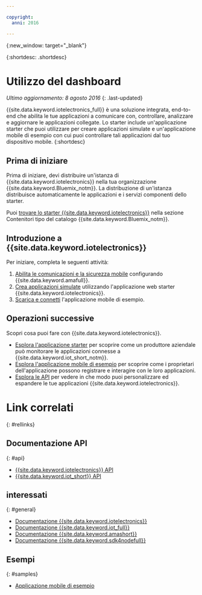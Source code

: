 ```yaml
---

copyright:
  anni: 2016

---
```


{:new_window: target="_blank"}

{:shortdesc: .shortdesc}


# Utilizzo del dashboard
*Ultimo aggiornamento: 8 agosto 2016*
{: .last-updated}

{{site.data.keyword.iotelectronics_full}} è una soluzione integrata, end-to-end che abilita le tue applicazioni a comunicare con, controllare, analizzare e aggiornare le applicazioni collegate. Lo starter include un'applicazione starter che puoi utilizzare per creare applicazioni simulate e un'applicazione mobile di esempio con cui puoi controllare tali applicazioni dal tuo dispositivo mobile.
{:shortdesc}

## Prima di iniziare

Prima di iniziare, devi distribuire un'istanza di {{site.data.keyword.iotelectronics}} nella tua organizzazione
{{site.data.keyword.Bluemix_notm}}. La distribuzione di un'istanza distribuisce automaticamente le applicazioni e i servizi componenti dello starter.

 Puoi [trovare lo starter {{site.data.keyword.iotelectronics}}](https://console.{DomainName}/catalog/starters/iot-for-electronics-starter/) nella sezione Contenitori tipo del catalogo {{site.data.keyword.Bluemix_notm}}.  

## Introduzione a {{site.data.keyword.iotelectronics}}
Per iniziare, completa le seguenti attività:

1. [Abilita le comunicazioni e la sicurezza mobile](iotelectronics_config_mca.html) configurando {{site.data.keyword.amafull}}.
2. [Crea applicazioni simulate](iot4ecreatingappliances.html) utilizzando l'applicazione web starter {{site.data.keyword.iotelectronics}}. 
3. [Scarica e connetti](iotelectronics_config_mobile.html) l'applicazione mobile di esempio.


## Operazioni successive
Scopri cosa puoi fare con {{site.data.keyword.iotelectronics}}.

- [Esplora l'applicazione starter](iot4ecreatingappliances.html) per scoprire come un produttore aziendale può monitorare le applicazioni connesse a {{site.data.keyword.iot_short_notm}}.
- [Esplora l'applicazione mobile di esempio](iotelectronics_config_mobile.html) per scoprire come i proprietari dell'applicazione possono registrare e interagire con le loro applicazioni.
- [Esplora le API](http://ibmiotforelectronics.mybluemix.net/public/iot4eregistrationapi.html) per vedere in che modo puoi personalizzare ed espandere le tue applicazioni {{site.data.keyword.iotelectronics}}.

# Link correlati
{: #rellinks}
## Documentazione API
{: #api}
* [{{site.data.keyword.iotelectronics}} API](http://ibmiotforelectronics.mybluemix.net/public/iot4eregistrationapi.html)
* [{{site.data.keyword.iot_short}} API](https://developer.ibm.com/iotfoundation/recipes/api-documentation/)


## interessati
{: #general}

* [Documentazione {{site.data.keyword.iotelectronics}}](iotelectronics_overview.html)
* [Documentazione {{site.data.keyword.iot_full}}](https://new-console.ng.bluemix.net/docs/services/IoT/index.html)
*  [Documentazione {{site.data.keyword.amashort}}](https://new-console.ng.bluemix.net/docs/services/mobileaccess/overview.html)
* [Documentazione {{site.data.keyword.sdk4nodefull}}](https://new-console.ng.bluemix.net/docs/runtimes/nodejs/index.html#nodejs_runtime)

## Esempi
{: #samples}
* [Applicazione mobile di esempio](https://new-console.ng.bluemix.net/docs/starters/IotElectronics/iotelectronics_config_mobile.html)
